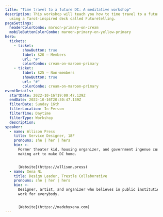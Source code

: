 ```yaml
---
title: "Time travel to a future DC: A meditative workshop"
description: This workshop will teach you how to time travel to a future DC
  using a Tarot-inspired deck called Futuretelling.
pageSettings:
  headerColorCombo: maroon-primary-on-cream
  mobileButtonColorCombo: maroon-primary-on-yellow-primary
hero:
  tickets:
    - ticket:
        showButton: true
        label: $20 — Members
        url: "#"
        colorCombo: cream-on-maroon-primary
    - ticket:
        label: $25 — Non-members
        showButton: true
        url: "#"
        colorCombo: cream-on-maroon-primary
eventDetails:
  startDate: 2022-10-16T19:00:47.129Z
  endDate: 2022-10-16T20:30:47.139Z
  filterDate: Sunday 16th
  filterLocation: In-Person
  filterTime: Daytime
  filterType: Workshop
  description: ﻿
speaker:
  - name: Allison Press
    title: Service Designer, 18F
    pronouns: she | her | hers
    bio: >-
      Former theater kid, housing organizer, and government ingenue currently
      making art to make DC home.﻿


      [W﻿ebsite](https://allison.press)
  - name: Xena Ni
    title: Design Leader, Trestle Collaborative
    pronouns: she | her | hers
    bio: >-
      Designer, artist, and organizer who believes in public institutions that
      work for everybody.﻿


      [W﻿ebsite](https://madebyxena.com)
---
```

